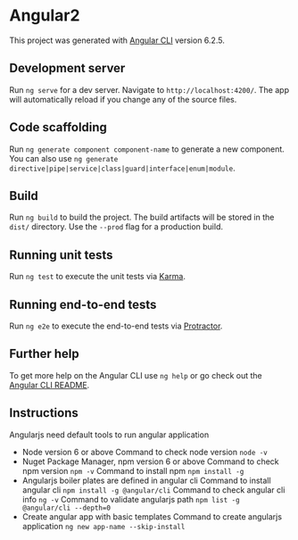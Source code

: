 # Angular2

This project was generated with [Angular CLI](https://github.com/angular/angular-cli) version 6.2.5.

## Development server

Run `ng serve` for a dev server. Navigate to `http://localhost:4200/`. The app will automatically reload if you change any of the source files.

## Code scaffolding

Run `ng generate component component-name` to generate a new component. You can also use `ng generate directive|pipe|service|class|guard|interface|enum|module`.

## Build

Run `ng build` to build the project. The build artifacts will be stored in the `dist/` directory. Use the `--prod` flag for a production build.

## Running unit tests

Run `ng test` to execute the unit tests via [Karma](https://karma-runner.github.io).

## Running end-to-end tests

Run `ng e2e` to execute the end-to-end tests via [Protractor](http://www.protractortest.org/).

## Further help

To get more help on the Angular CLI use `ng help` or go check out the [Angular CLI README](https://github.com/angular/angular-cli/blob/master/README.md).

## Instructions

Angularjs need default tools to run angular application

- Node version 6 or above
  Command to check node version
  `node -v`
- Nuget Package Manager, npm version 6 or above
  Command to check npm version
  `npm -v`
  Command to install npm
  `npm install -g`
- Angularjs boiler plates are defined in angular cli
  Command to install angular cli
  `npm install -g @angular/cli`
  Command to check angular cli info
  `ng -v`
  Command to validate angularjs path
  `npm list -g @angular/cli --depth=0`
- Create angular app with basic templates
  Command to create angularjs application
  `ng new app-name --skip-install`
